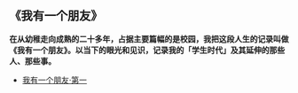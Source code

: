 ## 《我有一个朋友》

**在从幼稚走向成熟的二十多年，占据主要篇幅的是校园，我把这段人生的记录叫做《我有一个朋友》。以当下的眼光和见识，记录我的「学生时代」及其延伸的那些人、那些事。**

* [我有一个朋友·第一](https://github.com/ykqmain/MuZhiSuoJi/blob/main/我有一个朋友/我有一个朋友·第一.md)

